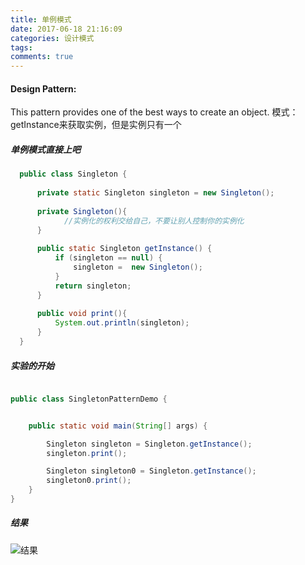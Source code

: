```yaml
---
title: 单例模式
date: 2017-06-18 21:16:09
categories: 设计模式
tags:
comments: true
---
```


#### Design Pattern:
This pattern provides one of the best ways to create an object.
模式：getInstance来获取实例，但是实例只有一个


##### 单例模式直接上吧 
``` java
  public class Singleton {
  
      private static Singleton singleton = new Singleton();
      
      private Singleton(){
            //实例化的权利交给自己，不要让别人控制你的实例化
      }
      
      public static Singleton getInstance() {
          if (singleton == null) {
              singleton =  new Singleton();
          }
          return singleton;
      }
  
      public void print(){
          System.out.println(singleton);
      }
  }

```

##### 实验的开始
``` java

public class SingletonPatternDemo {


    public static void main(String[] args) {

        Singleton singleton = Singleton.getInstance();
        singleton.print();

        Singleton singleton0 = Singleton.getInstance();
        singleton0.print();
    }
}

```

##### 结果
![结果](/uploads/pattern/singleton.png)